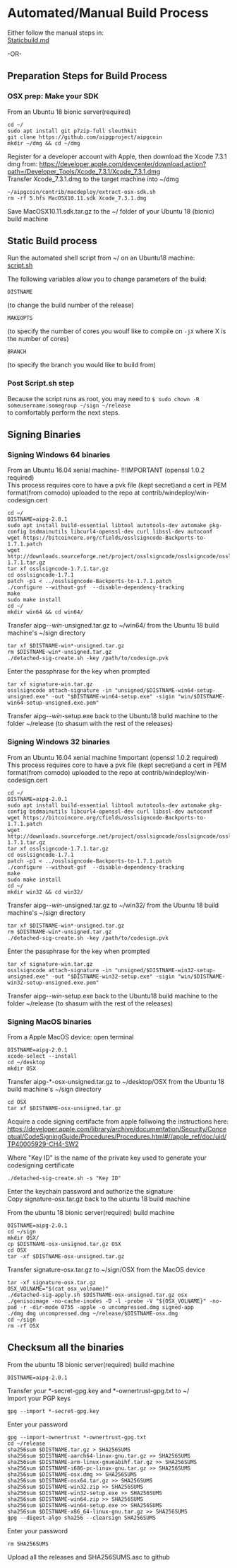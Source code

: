 Automated/Manual Build Process
==============

Either follow the manual steps in:  
[Staticbuild.md](/static-builds/staticbuild.md)  

-OR-  


Preparation Steps for Build Process
---------------------

### OSX prep: Make your SDK 
From an Ubuntu 18 bionic server(required)

```
cd ~/
sudo apt install git p7zip-full sleuthkit
git clone https://github.com/aipgproject/aipgcoin
mkdir ~/dmg && cd ~/dmg
```
Register for a developer account with Apple, then download the Xcode 7.3.1 dmg from:   https://developer.apple.com/devcenter/download.action?path=/Developer_Tools/Xcode_7.3.1/Xcode_7.3.1.dmg  
Transfer Xcode_7.3.1.dmg to the target machine into ~/dmg 

```
~/aipgcoin/contrib/macdeploy/extract-osx-sdk.sh
rm -rf 5.hfs MacOSX10.11.sdk Xcode_7.3.1.dmg
```

Save MacOSX10.11.sdk.tar.gz to the ~/ folder of your Ubuntu 18 (bionic) build machine

Static Build process
---------------------

Run the automated shell script from ~/ on an Ubuntu18 machine:  
[script.sh](/static-builds/script.sh)


The following variables allow you to change parameters of the build:
```
DISTNAME
```
(to change the build number of the release)


```
MAKEOPTS
```
(to specify the  number of cores you woulf like to compile on `-jX` where X is the number of cores)


```
BRANCH
```
(to specify the branch you would like to build from)


### Post Script.sh step

Because the script runs as root, you may need to `$ sudo chown -R someusername:somegroup ~/sign ~/release`   
to comfortably perform the next steps.


Signing Binaries
---------------------

### Signing Windows 64 binaries
From an Ubuntu 16.04 xenial machine- !!!IMPORTANT (openssl 1.0.2 required)  
This process requires core to have a pvk file (kept secret)and a cert in PEM format(from comodo) uploaded to the repo at contrib/windeploy/win-codesign.cert

```
cd ~/
DISTNAME=aipg-2.0.1
sudo apt install build-essential libtool autotools-dev automake pkg-config bsdmainutils libcurl4-openssl-dev curl libssl-dev autoconf
wget https://bitcoincore.org/cfields/osslsigncode-Backports-to-1.7.1.patch
wget http://downloads.sourceforge.net/project/osslsigncode/osslsigncode/osslsigncode-1.7.1.tar.gz
tar xf osslsigncode-1.7.1.tar.gz
cd osslsigncode-1.7.1
patch -p1 < ../osslsigncode-Backports-to-1.7.1.patch
./configure --without-gsf  --disable-dependency-tracking
make
sudo make install
cd ~/
mkdir win64 && cd win64/
```
Transfer aipg-*-win*-unsigned.tar.gz to ~/win64/ from the Ubuntu 18 build machine's ~/sign directory  
```
tar xf $DISTNAME-win*-unsigned.tar.gz
rm $DISTNAME-win*-unsigned.tar.gz
./detached-sig-create.sh -key /path/to/codesign.pvk
```
Enter the passphrase for the key when prompted
```
tar xf signature-win.tar.gz 
osslsigncode attach-signature -in "unsigned/$DISTNAME-win64-setup-unsigned.exe" -out "$DISTNAME-win64-setup.exe" -sigin "win/$DISTNAME-win64-setup-unsigned.exe.pem"
```
Transfer aipg-*-win*-setup.exe back to the Ubuntu18 build machine to the folder ~/release (to shasum with the rest of the releases)




### Signing Windows 32 binaries
From an Ubuntu 16.04 xenial machine !important (openssl 1.0.2 required)  
This process requires core to have a pvk file (kept secret)and a cert in PEM format(from comodo) uploaded to the repo at contrib/windeploy/win-codesign.cert

```
cd ~/
DISTNAME=aipg-2.0.1
sudo apt install build-essential libtool autotools-dev automake pkg-config bsdmainutils libcurl4-openssl-dev curl libssl-dev autoconf
wget https://bitcoincore.org/cfields/osslsigncode-Backports-to-1.7.1.patch
wget http://downloads.sourceforge.net/project/osslsigncode/osslsigncode/osslsigncode-1.7.1.tar.gz
tar xf osslsigncode-1.7.1.tar.gz
cd osslsigncode-1.7.1
patch -p1 < ../osslsigncode-Backports-to-1.7.1.patch
./configure --without-gsf  --disable-dependency-tracking
make
sudo make install
cd ~/
mkdir win32 && cd win32/
```
Transfer aipg-*-win*-unsigned.tar.gz to ~/win32/ from the Ubuntu 18 build machine's ~/sign directory  
```
tar xf $DISTNAME-win*-unsigned.tar.gz
rm $DISTNAME-win*-unsigned.tar.gz
./detached-sig-create.sh -key /path/to/codesign.pvk
```
Enter the passphrase for the key when prompted
```
tar xf signature-win.tar.gz 
osslsigncode attach-signature -in "unsigned/$DISTNAME-win32-setup-unsigned.exe" -out "$DISTNAME-win32-setup.exe" -sigin "win/$DISTNAME-win32-setup-unsigned.exe.pem"
```
Transfer aipg-*-win*-setup.exe back to the Ubuntu18 build machine to the folder ~/release (to shasum with the rest of the releases)




### Signing MacOS binaries
From a Apple MacOS device: open terminal

```
DISTNAME=aipg-2.0.1
xcode-select --install
cd ~/desktop
mkdir OSX
```
Transfer aipg-*-osx-unsigned.tar.gz to ~/desktop/OSX from the Ubuntu 18 build machine's ~/sign directory 
```
cd OSX
tar xf $DISTNAME-osx-unsigned.tar.gz
```
Acquire a code signing certifacte from apple follwoing the instructions here:
https://developer.apple.com/library/archive/documentation/Security/Conceptual/CodeSigningGuide/Procedures/Procedures.html#//apple_ref/doc/uid/TP40005929-CH4-SW2

Where  "Key ID" is the name of the private key used to generate your codesigning certificate
```
./detached-sig-create.sh -s "Key ID" 
```
Enter the keychain password and authorize the signature  
Copy signature-osx.tar.gz back to the ubuntu 18 build machine

From the ubuntu 18 bionic server(required) build machine
```
DISTNAME=aipg-2.0.1
cd ~/sign
mkdir OSX/
cp $DISTNAME-osx-unsigned.tar.gz OSX
cd OSX
tar -xf $DISTNAME-osx-unsigned.tar.gz 
```
Transfer signature-osx.tar.gz to ~/sign/OSX from the MacOS device
```
tar -xf signature-osx.tar.gz
OSX_VOLNAME="$(cat osx_volname)"
./detached-sig-apply.sh $DISTNAME-osx-unsigned.tar.gz osx
./genisoimage -no-cache-inodes -D -l -probe -V "${OSX_VOLNAME}" -no-pad -r -dir-mode 0755 -apple -o uncompressed.dmg signed-app
./dmg dmg uncompressed.dmg ~/release/$DISTNAME-osx.dmg
cd ~/sign
rm -rf OSX
```


Checksum all the binaries
---------------------

From the ubuntu 18 bionic server(required) build machine
```
DISTNAME=aipg-2.0.1
```
Transfer your *-secret-gpg.key and *-ownertrust-gpg.txt to ~/  
Import your PGP keys
```
gpg --import *-secret-gpg.key
```
Enter your password
```
gpg --import-ownertrust *-ownertrust-gpg.txt
cd ~/release
sha256sum $DISTNAME.tar.gz > SHA256SUMS
sha256sum $DISTNAME-aarch64-linux-gnu.tar.gz >> SHA256SUMS
sha256sum $DISTNAME-arm-linux-gnueabihf.tar.gz >> SHA256SUMS
sha256sum $DISTNAME-i686-pc-linux-gnu.tar.gz >> SHA256SUMS
sha256sum $DISTNAME-osx.dmg >> SHA256SUMS
sha256sum $DISTNAME-osx64.tar.gz >> SHA256SUMS
sha256sum $DISTNAME-win32.zip >> SHA256SUMS
sha256sum $DISTNAME-win32-setup.exe >> SHA256SUMS
sha256sum $DISTNAME-win64.zip >> SHA256SUMS
sha256sum $DISTNAME-win64-setup.exe >> SHA256SUMS
sha256sum $DISTNAME-x86_64-linux-gnu.tar.gz >> SHA256SUMS
gpg --digest-algo sha256 --clearsign SHA256SUMS
```
Enter your password 
```
rm SHA256SUMS
```

Upload all the releases and SHA256SUMS.asc to github



